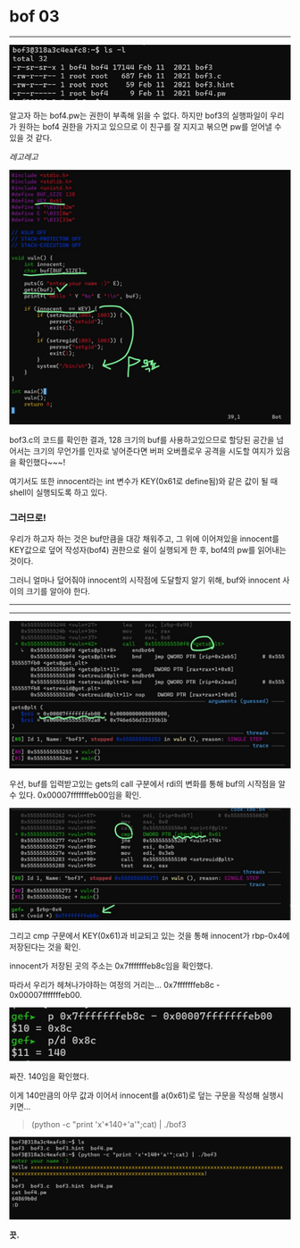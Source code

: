 # bof 03

---



![whatsInDir](https://github.com/leeejjju/GBC33_SECURITY/blob/main/img/bof03-1.jpg)


알고자 하는 bof4.pw는 권한이 부족해 읽을 수 없다. 하지만 bof3의 실행파일이 우리가 원하는 bof4 권한을 가지고 있으므로 이 친구를 잘 지지고 볶으면 pw를 얻어낼 수 있을 것 같다.




*레고레고*





![bof3.c](https://github.com/leeejjju/GBC33_SECURITY/blob/main/img/bof03-2.jpg)


bof3.c의 코드를 확인한 결과, 128 크기의 buf를 사용하고있으므로 할당된 공간을 넘어서는 크기의 무언가를 인자로 넣어준다면 버퍼 오버플로우 공격을 시도할 여지가 있음을 확인했다~~~! 


여기서도 또한 innocent라는 int 변수가 KEY(0x61로 define됨)와 같은 값이 될 때 shell이 실행되도록 하고 있다. 



### **그러므로!**
 우리가 하고자 하는 것은 buf만큼을 대강 채워주고, 그 위에 이어져있을 innocent를 KEY값으로 덮어 작성자(bof4) 권한으로 쉴이 실행되게 한 후, bof4의 pw를 읽어내는 것이다. 

그러니 얼마나 덮어줘야 innocent의 시작점에 도달할지 알기 위해,  buf와 innocent 사이의 크기를 알아야 한다. 



---
--- 




![whereIsBuf](https://github.com/leeejjju/GBC33_SECURITY/blob/main/img/bof03-3.jpg)


우선, buf를 입력받고있는 gets의 call 구분에서 rdi의 변화를 통해 buf의 시작점을 알 수 있다. 0x00007fffffffeb00임을 확인.



![whereIsInnocent1](https://github.com/leeejjju/GBC33_SECURITY/blob/main/img/bof03-4.jpg)

그리고 cmp 구문에서 KEY(0x61)과 비교되고 있는 것을 통해 innocent가 rbp-0x4에 저장된다는 것을 확인. 


innocent가 저장된 곳의 주소는 0x7fffffffeb8c임을 확인했다. 


따라서 우리가 헤쳐나가야하는 여정의 거리는... 0x7fffffffeb8c - 0x00007fffffffeb00. 

![BufSize](https://github.com/leeejjju/GBC33_SECURITY/blob/main/img/bof01-6.jpg)


짜잔. 140임을 확인했다. 


이게 140만큼의 아무 값과 이어서 innocent를 a(0x61)로 덮는 구문을 작성해 실행시키면...


> (python -c "print 'x'*140+'a'";cat) | ./bof3



![BufSize](https://github.com/leeejjju/GBC33_SECURITY/blob/main/img/bof03-5.jpg)






 **끗.**


